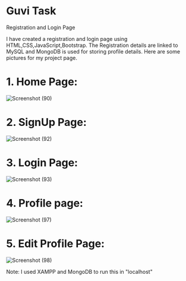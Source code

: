 # Guvi Task
Registration and Login Page

I have created a registration and login page using HTML,CSS,JavaScript,Bootstrap.
The Registration details are linked to MySQL and MongoDB is used for storing profile details.
Here are some pictures for my project page.

# 1. Home Page:
![Screenshot (90)](https://user-images.githubusercontent.com/124118529/230778789-ead3a975-7787-46ea-b2bb-f81f393f0330.png)

# 2. SignUp Page:
![Screenshot (92)](https://user-images.githubusercontent.com/124118529/230778851-668b77b4-e65b-44a0-bd49-bef901e29d8d.png)

# 3. Login Page:
![Screenshot (93)](https://user-images.githubusercontent.com/124118529/230778881-499dc2a4-5db7-4e4b-94f5-3b3a5b224378.png)

# 4. Profile page:
![Screenshot (97)](https://user-images.githubusercontent.com/124118529/230779028-f831b421-8e4f-4d3f-8b92-e7db379beb55.png)

# 5. Edit Profile Page:
![Screenshot (98)](https://user-images.githubusercontent.com/124118529/230779098-ae4847b7-8395-4111-985f-ed680e82a050.png)



Note: I used XAMPP and MongoDB to run this in "localhost"
